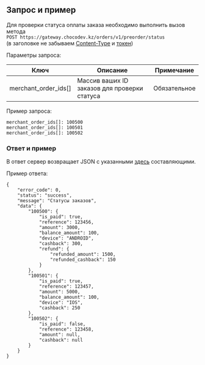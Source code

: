 ## Запрос и пример

Для проверки статуса оплаты заказа необходимо выполнить вызов метода  
`POST https://gateway.chocodev.kz/orders/v1/preorder/status`  
(в заголовке не забываем [Content-Type](/#_3) и [токен](/en/latest/auth))  

Параметры запроса:

Ключ | Описание | Примечание
--- | --- | ---
merchant_order_ids[] | Массив ваших ID заказов для проверки статуса | Обязательное

Пример запроса: 
```
merchant_order_ids[]: 100500
merchant_order_ids[]: 100501
merchant_order_ids[]: 100502
```

### Ответ и пример

В ответ сервер возвращает JSON с указанными [здесь](/#_4) составляющими.  

Пример ответа: 
```
{
    "error_code": 0,
    "status": "success",
    "message": "Статусы заказов",
    "data": {
        "100500": {
            "is_paid": true,
            "reference": 123456,
            "amount": 3000,
            "balance_amount": 100,
            "device": "ANDROID",
            "cashback": 300,
            "refund": {
                "refunded_amount": 1500,
                "refunded_cashback": 150
            }
        },
        "100501": {
            "is_paid": true,
            "reference": 123457,
            "amount": 5000,
            "balance_amount": 100,
            "device": "IOS",
            "cashback": 250
        },
        "100502": {
            "is_paid": false,
            "reference": 123458,
            "amount": null,
            "cashback": null
        }
    }
}
```
